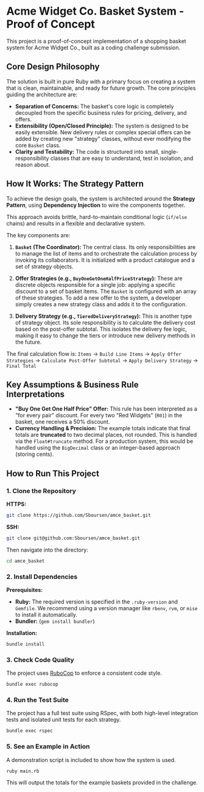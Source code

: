 # Acme Widget Co. Basket System - Proof of Concept

This project is a proof-of-concept implementation of a shopping basket system for Acme Widget Co., built as a coding challenge submission.

## Core Design Philosophy

The solution is built in pure Ruby with a primary focus on creating a system that is clean, maintainable, and ready for future growth. The core principles guiding the architecture are:

- **Separation of Concerns:** The basket's core logic is completely decoupled from the specific business rules for pricing, delivery, and offers.
- **Extensibility (Open/Closed Principle):** The system is designed to be easily extensible. New delivery rules or complex special offers can be added by creating new "strategy" classes, without ever modifying the core `Basket` class.
- **Clarity and Testability:** The code is structured into small, single-responsibility classes that are easy to understand, test in isolation, and reason about.

## How It Works: The Strategy Pattern

To achieve the design goals, the system is architected around the **Strategy Pattern**, using **Dependency Injection** to wire the components together.

This approach avoids brittle, hard-to-maintain conditional logic (`if/else` chains) and results in a flexible and declarative system.

The key components are:

1.  **`Basket` (The Coordinator):** The central class. Its only responsibilities are to manage the list of items and to orchestrate the calculation process by invoking its collaborators. It is initialized with a product catalogue and a set of strategy objects.

2.  **Offer Strategies (e.g., `BuyOneGetOneHalfPriceStrategy`):** These are discrete objects responsible for a single job: applying a specific discount to a set of basket items. The `Basket` is configured with an array of these strategies. To add a new offer to the system, a developer simply creates a new strategy class and adds it to the configuration.

3.  **Delivery Strategy (e.g., `TieredDeliveryStrategy`):** This is another type of strategy object. Its sole responsibility is to calculate the delivery cost based on the post-offer subtotal. This isolates the delivery fee logic, making it easy to change the tiers or introduce new delivery methods in the future.

The final calculation flow is:
`Items` -> `Build Line Items` -> `Apply Offer Strategies` -> `Calculate Post-Offer Subtotal` -> `Apply Delivery Strategy` -> `Final Total`

## Key Assumptions & Business Rule Interpretations

- **"Buy One Get One Half Price" Offer:** This rule has been interpreted as a "for every pair" discount. For every two "Red Widgets" (`R01`) in the basket, one receives a 50% discount.
- **Currency Handling & Precision:** The example totals indicate that final totals are **truncated** to two decimal places, not rounded. This is handled via the `Float#truncate` method. For a production system, this would be handled using the `BigDecimal` class or an integer-based approach (storing cents).

## How to Run This Project

### 1. Clone the Repository

**HTTPS:**

```bash
git clone https://github.com/Sboursen/amce_basket.git
```

**SSH:**

```bash
git clone git@github.com:Sboursen/amce_basket.git
```

Then navigate into the directory:

```bash
cd amce_basket
```

### 2. Install Dependencies

**Prerequisites:**
-   **Ruby:** The required version is specified in the `.ruby-version` and `Gemfile`. We recommend using a version manager like `rbenv`, `rvm`, or `mise` to install it automatically.
-   **Bundler:** (`gem install bundler`)

**Installation:**

```bash
bundle install
```

### 3. Check Code Quality

The project uses [RuboCop](https://rubocop.org/) to enforce a consistent code style.

```bash
bundle exec rubocop
```

### 4. Run the Test Suite

The project has a full test suite using RSpec, with both high-level integration tests and isolated unit tests for each strategy.

```bash
bundle exec rspec
```

### 5. See an Example in Action

A demonstration script is included to show how the system is used.

```bash
ruby main.rb
```

This will output the totals for the example baskets provided in the challenge.
